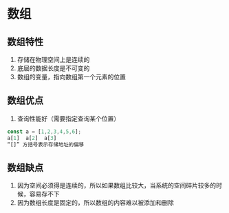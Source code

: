 # 数组

## 数组特性

1. 存储在物理空间上是连续的
2. 底层的数据长度是不可变的
3. 数组的变量，指向数组第一个元素的位置

## 数组优点

1. 查询性能好（需要指定查询某个位置）

  ```js
  const a = [1,2,3,4,5,6];
  a[1]  a[2]  a[3]
  “[]” 方括号表示存储地址的偏移
  ```

## 数组缺点

1. 因为空间必须得是连续的，所以如果数组比较大，当系统的空间碎片较多的时候，容易存不下
2. 因为数组长度是固定的，所以数组的内容难以被添加和删除
